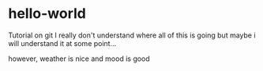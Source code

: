# hello-world
Tutorial on git
I really don't understand where all of this is going but maybe i will understand it at some point...

however, weather is nice and mood is good
